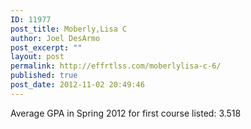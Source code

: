 ```yaml
---
ID: 11977
post_title: Moberly,Lisa C
author: Joel DesArmo
post_excerpt: ""
layout: post
permalink: http://effrtlss.com/moberlylisa-c-6/
published: true
post_date: 2012-11-02 20:49:46
---
```

<p>Average GPA in Spring 2012 for first course listed: 3.518</p>